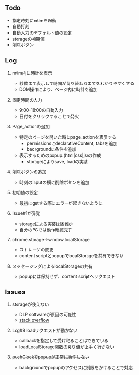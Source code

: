 ## Todo
- 指定時刻にmtimを起動
- 自動打刻
- 自動入力のデフォルト値の設定
- storageの初期値
- 削除ボタン

## Log
1. mtim内に時計を表示
    - 秒数まで表示して時間が切り替わるまでをわかりやすくする
    - DOM操作により、ページ内に時計を追加

2. 固定時間の入力
    - 9:00-18:00の自動入力
    - 日付をクリックすることで発火

3. Page\_actionの追加
    - 特定のページを開いた時にpage\_actionを表示する
        - permissionsにdeclarativeContent, tabsを追加
        - backgroundに条件を追加
    - 表示するためのpopup.(html|css|js)の作成
        - storageによりsave, loadの実装

4. 削除ボタンの追加
    - 時刻のinputの横に削除ボタンを追加

5. 初期値の設定
    - 最初にgetする際にエラーが起きないように

6. Issue#1が発覚
    - storageによる実装は困難か
    - 自分のPCでは動作確認完了

7. chrome.storage→window.localStorage
    - ストレージの変更
    - content scriptとpopupでlocalStorageを共有できない

8. メッセージングによるlocalStorageの共有
    - popupには保持せず、content scriptへリクエスト

## Issues
1. storageが使えない
    - DLP softwareが原因の可能性
    - [stack overflow](https://stackoverflow.com/questions/65330640/chrome-extension-chrome-storage-calls-fail-due-to-io-error-000001-dbtmp-c)

2. Log#8 loadリクエストが動かない
    - callbackを指定して受け取ることはできている
    - loadLocalStorage関数の戻り値が上手く行かない

3. ~~puchClockでpopupが正常に動作しない~~
    - backgroundでpopupのアクセスに制限をかけることで対応

